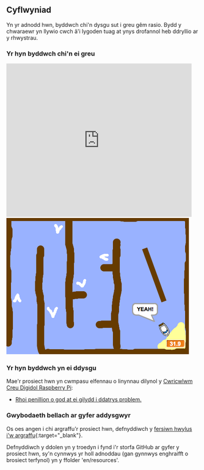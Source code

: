 ## Cyflwyniad

Yn yr adnodd hwn, byddwch chi'n dysgu sut i greu gêm rasio. Bydd y chwaraewr yn llywio cwch â'i lygoden tuag at ynys drofannol heb ddryllio ar y rhwystrau.

### Yr hyn byddwch chi'n ei greu

<div class="scratch-preview">
  <iframe allowtransparency="true" width="485" height="402" src="https://scratch.mit.edu/projects/embed/63957956/?autostart=false" frameborder="0"></iframe>
  <img src="images/boat-final.png">
</div>

### Yr hyn byddwch yn ei ddysgu

Mae'r prosiect hwn yn cwmpasu elfennau o linynnau dilynol y [Cwricwlwm Creu Digidol Raspberry Pi](http://rpf.io/curriculum):

+ [Rhoi penillion o god at ei gilydd i ddatrys problem.](https://www.raspberrypi.org/curriculum/programming/builder)

### Gwybodaeth bellach ar gyfer addysgwyr

Os oes angen i chi argraffu'r prosiect hwn, defnyddiwch y [fersiwn hwylus i'w argraffu](https://projects.raspberrypi.org/en/projects/boat-race/print){:target="_blank"}.

Defnyddiwch y ddolen yn y troedyn i fynd i'r storfa GitHub ar gyfer y prosiect hwn, sy'n cynnwys yr holl adnoddau (gan gynnwys enghraifft o brosiect terfynol) yn y ffolder 'en/resources'.